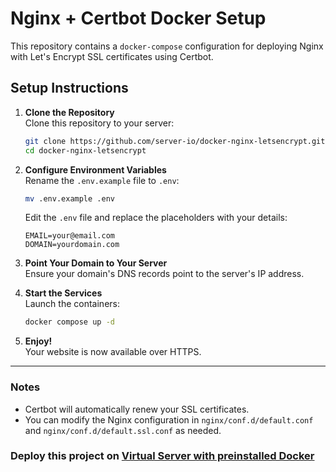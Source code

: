# Nginx + Certbot Docker Setup

This repository contains a `docker-compose` configuration for deploying Nginx with Let's Encrypt SSL certificates using Certbot.

## Setup Instructions

1. **Clone the Repository**  
   Clone this repository to your server:

   ```bash
   git clone https://github.com/server-io/docker-nginx-letsencrypt.git
   cd docker-nginx-letsencrypt
   ```

2. **Configure Environment Variables**  
   Rename the `.env.example` file to `.env`:

   ```bash
   mv .env.example .env
   ```

   Edit the `.env` file and replace the placeholders with your details:

   ```env
   EMAIL=your@email.com
   DOMAIN=yourdomain.com
   ```

3. **Point Your Domain to Your Server**  
   Ensure your domain's DNS records point to the server's IP address.

4. **Start the Services**  
   Launch the containers:

   ```bash
   docker compose up -d
   ```

5. **Enjoy!**  
   Your website is now available over HTTPS.

---

### Notes
- Certbot will automatically renew your SSL certificates.  
- You can modify the Nginx configuration in `nginx/conf.d/default.conf` and `nginx/conf.d/default.ssl.conf` as needed.

### Deploy this project on [Virtual Server with preinstalled Docker](https://serverio.io/vps_docker)
